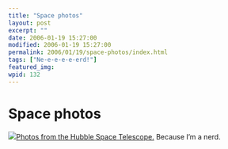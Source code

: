 ```yaml
---
title: "Space photos"
layout: post
excerpt: ""
date: 2006-01-19 15:27:00
modified: 2006-01-19 15:27:00
permalink: 2006/01/19/space-photos/index.html
tags: ["Ne-e-e-e-e-erd!"]
featured_img: 
wpid: 132
---
```


# Space photos

[![](http://heritage.stsci.edu/1999/41/images/9941t80.jpg)Photos from the Hubble Space Telescope.](http://heritage.stsci.edu/gallery/gallery.html) Because I’m a nerd.